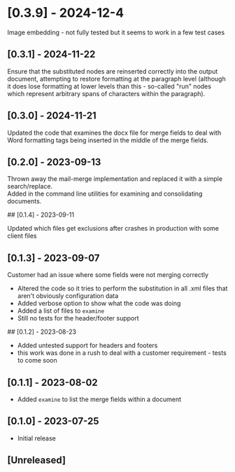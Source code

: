 # [0.3.9] - 2024-12-4

Image embedding - not fully tested but it seems to work in a few test cases

## [0.3.1] - 2024-11-22

Ensure that the substituted nodes are reinserted correctly into the output document, attempting to restore formatting at the paragraph level (although it does lose formatting at lower levels than this - so-called "run" nodes which represent arbitrary spans of characters within the paragraph).


## [0.3.0] - 2024-11-21

Updated the code that examines the docx file for merge fields to deal with Word formatting tags being inserted in the middle of the merge fields.  

## [0.2.0] - 2023-09-13

Thrown away the mail-merge implementation and replaced it with a simple search/replace.  
Added in the command line utilities for examining and consolidating documents.  

## [0.1.4] - 2023-09-11

Updated which files get exclusions after crashes in production with some client files

## [0.1.3] - 2023-09-07

Customer had an issue where some fields were not merging correctly

- Altered the code so it tries to perform the substitution in all .xml files that aren't obviously configuration data
- Added verbose option to show what the code was doing
- Added a list of files to `examine`
- Still no tests for the header/footer support

## [0.1.2] - 2023-08-23

- Added untested support for headers and footers
- this work was done in a rush to deal with a customer requirement - tests to come soon

## [0.1.1] - 2023-08-02

- Added `examine` to list the merge fields within a document

## [0.1.0] - 2023-07-25

- Initial release

## [Unreleased]
